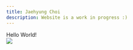 ```yaml
---
title: Jaehyung Choi
description: Website is a work in progress :)
---
```

Hello World!  
[<img src="../media/LinkedIn_Logo.png">](https://www.linkedin.com/in/jaehyungchoi33/)
